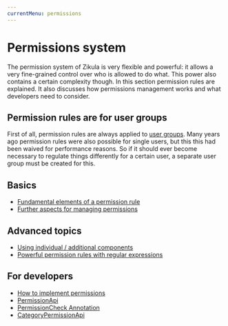 ```yaml
---
currentMenu: permissions
---
```

# Permissions system

The permission system of Zikula is very flexible and powerful: it allows a very fine-grained control over who is allowed to do what. This power also contains a certain complexity though. In this section permission rules are explained. It also discusses how permissions management works and what developers need to consider.

## Permission rules are for user groups

First of all, permission rules are always applied to [user groups](../Groups/README.md). Many years ago permission rules were also possible for single users, but this this had been waived for performance reasons. So if it should ever become necessary to regulate things differently for a certain user, a separate user group must be created for this.

## Basics

- [Fundamental elements of a permission rule](Elements.md)
- [Further aspects for managing permissions](Management.md)

## Advanced topics

- [Using individual / additional components](IndividualRules.md)
- [Powerful permission rules with regular expressions](RegularExpressions.md)

## For developers

- [How to implement permissions](Dev/Implementation.md)
- [PermissionApi](Dev/PermissionApi.md)
- [PermissionCheck Annotation](PermissionCheckAnnotation.md)
- [CategoryPermissionApi](../Integration/Categories/Dev/CategoryPermissionApi.md)
